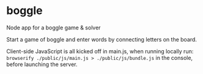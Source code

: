 # boggle
Node app for a boggle game & solver

Start a game of boggle and enter words by connecting letters on the board. 

Client-side JavaScript is all kicked off in main.js, when running locally run: 
```browserify ./public/js/main.js > ./public/js/bundle.js```
in the console, before launching the server. 
